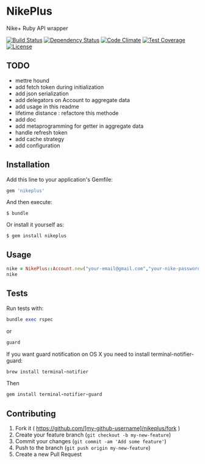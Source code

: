 # NikePlus


Nike+ Ruby API wrapper

[![Build Status](https://travis-ci.org/jumichot/nikeplus.svg?branch=master)](https://travis-ci.org/jumichot/nikeplus)
[![Dependency Status](https://gemnasium.com/jumichot/nikeplus.svg)](https://gemnasium.com/jumichot/nikeplus)
[![Code Climate](https://codeclimate.com/github/jumichot/nikeplus/badges/gpa.svg)](https://codeclimate.com/github/jumichot/nikeplus)
[![Test Coverage](https://codeclimate.com/github/jumichot/nikeplus/badges/coverage.svg)](https://codeclimate.com/github/jumichot/nikeplus)
[![License](http://img.shields.io/badge/license-MIT-brightgreen.svg?style=flat-square)](http://opensource.org/licenses/MIT)

## TODO
- mettre hound
- add fetch token during initialization
- add json serialization
- add delegators on Account to aggregate data
- add usage in this readme
- lifetime distance : refactore this methode
- add doc
- add metaprogramming for getter in aggregate data
- handle refresh token
- add cache strategy
- add configuration

## Installation

Add this line to your application's Gemfile:

```ruby
gem 'nikeplus'
```

And then execute:

    $ bundle

Or install it yourself as:

    $ gem install nikeplus

## Usage

```ruby
nike = NikePlus::Account.new("your-email@gmail.com","your-nike-password")
nike
```


## Tests
Run tests with:
```ruby
bundle exec rspec
```
or
```ruby
guard
```
If you want guard notification on OS X you need to install terminal-notifier-guard:
```ruby
brew install terminal-notifier
```
Then
```ruby
gem install terminal-notifier-guard
```

## Contributing

1. Fork it ( https://github.com/[my-github-username]/nikeplus/fork )
2. Create your feature branch (`git checkout -b my-new-feature`)
3. Commit your changes (`git commit -am 'Add some feature'`)
4. Push to the branch (`git push origin my-new-feature`)
5. Create a new Pull Request
